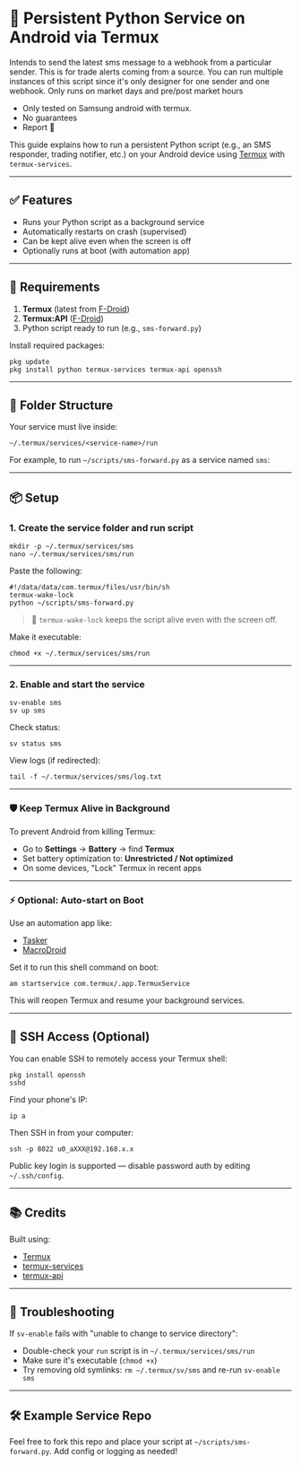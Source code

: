 # 📱 Persistent Python Service on Android via Termux

Intends to send the latest sms message to a webhook from a particular sender.
This is for trade alerts coming from a source.
You can run multiple instances of this script since it's only designer for one sender and one webhook.
Only runs on market days and pre/post market hours

- Only tested on Samsung android with termux.
- No guarantees
- Report 🦟

This guide explains how to run a persistent Python script (e.g., an SMS responder, trading notifier, etc.) on your Android device using [Termux](https://f-droid.org/packages/com.termux/) with `termux-services`.

---

## ✅ Features

- Runs your Python script as a background service
- Automatically restarts on crash (supervised)
- Can be kept alive even when the screen is off
- Optionally runs at boot (with automation app)

---

## 🚀 Requirements

1. **Termux** (latest from [F-Droid](https://f-droid.org/packages/com.termux/))
2. **Termux:API** ([F-Droid](https://f-droid.org/packages/com.termux.api/))
3. Python script ready to run (e.g., `sms-forward.py`)

Install required packages:

    pkg update
    pkg install python termux-services termux-api openssh

---

## 📂 Folder Structure

Your service must live inside:

    ~/.termux/services/<service-name>/run

For example, to run `~/scripts/sms-forward.py` as a service named `sms`:

---

## 📦 Setup

### 1. Create the service folder and run script

    mkdir -p ~/.termux/services/sms
    nano ~/.termux/services/sms/run

Paste the following:

    #!/data/data/com.termux/files/usr/bin/sh
    termux-wake-lock
    python ~/scripts/sms-forward.py

> 🔁 `termux-wake-lock` keeps the script alive even with the screen off.

Make it executable:

    chmod +x ~/.termux/services/sms/run

---

### 2. Enable and start the service

    sv-enable sms
    sv up sms

Check status:

    sv status sms

View logs (if redirected):

    tail -f ~/.termux/services/sms/log.txt

---

### 🛡 Keep Termux Alive in Background

To prevent Android from killing Termux:

- Go to **Settings** → **Battery** → find **Termux**
- Set battery optimization to: **Unrestricted / Not optimized**
- On some devices, "Lock" Termux in recent apps

---

### ⚡ Optional: Auto-start on Boot

Use an automation app like:

- [Tasker](https://play.google.com/store/apps/details?id=net.dinglisch.android.taskerm)
- [MacroDroid](https://play.google.com/store/apps/details?id=com.arlosoft.macrodroid)

Set it to run this shell command on boot:

    am startservice com.termux/.app.TermuxService

This will reopen Termux and resume your background services.

---

## 🔐 SSH Access (Optional)

You can enable SSH to remotely access your Termux shell:

    pkg install openssh
    sshd

Find your phone's IP:

    ip a

Then SSH in from your computer:

    ssh -p 8022 u0_aXXX@192.168.x.x

Public key login is supported — disable password auth by editing `~/.ssh/config`.

---

## 📚 Credits

Built using:

- [Termux](https://github.com/termux)
- [termux-services](https://github.com/termux/termux-services)
- [termux-api](https://github.com/termux/termux-api)

---

## 🐛 Troubleshooting

If `sv-enable` fails with "unable to change to service directory":

- Double-check your `run` script is in `~/.termux/services/sms/run`
- Make sure it's executable (`chmod +x`)
- Try removing old symlinks: `rm ~/.termux/sv/sms` and re-run `sv-enable sms`

---

## 🛠 Example Service Repo

Feel free to fork this repo and place your script at `~/scripts/sms-forward.py`. Add config or logging as needed!
